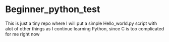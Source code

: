# Beginner_python_test
This is just a tiny repo where I will put a simple Hello_world.py script with alot of other things as I continue learning Python, since C is too complicated for me right now
